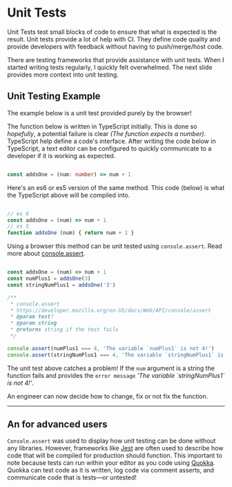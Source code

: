 # Unit Tests

Unit Tests test small blocks of code to ensure that what is expected is the result.
Unit tests provide a lot of help with CI. They define code quality and provide developers with feedback without having to push/merge/host code.

There are testing frameworks that provide assistance with unit tests. When I started writing tests regularly, I quickly felt overwhelmed. The next slide provides more context into unit testing.

## Unit Testing Example

The example below is a unit test provided purely by the browser!

The function below is written in TypeScript initially. This is done so _hopefully_, a potential failure is clear
_(The function expects a number)_. TypeScript help define a code's interface.
 After writing the code below in TypeScript, a text editor can be configured to quickly communicate to a developer if it is working as expected.

```typescript

const addsOne = (num: number) => num + 1

```

Here's an es6 or es5 version of the same method.
This code (below) is what the TypeScript above will be compiled into.

```javascript

// es 6
const addsOne = (num) => num + 1
// es 5
function addsOne (num) { return num + 1 }

```

Using a browser this method can be unit tested using `console.assert`. Read more about [console.assert](https://developer.mozilla.org/en-US/docs/Web/API/console/assert).

```javascript

const addsOne = (num) => num + 1
const numPlus1 = addsOne(3)
const stringNumPlus1 = addsOne('3')

/**
 * console.assert
 * https://developer.mozilla.org/en-US/docs/Web/API/console/assert
 * @param test?
 * @param string
 * @returns string if the test fails
 */

console.assert(numPlus1 === 4, 'The variable `numPlus1` is not 4!')
console.assert(stringNumPlus1 === 4, 'The variable `stringNumPlus1` is not 4!')

```

The unit test above catches a problem! If the `num` argument is a string the function fails and provides the `error message` _'The variable \`stringNumPlus1\` is not 4!'_.

An engineer can now decide how to change, fix or not fix the function.

----

## An for advanced users

`Console.assert` was used to display how unit testing can be done without any libraries.
However, frameworks like [Jest](https://jestjs.io/) are often used to describe how code that will be compiled for production should function. This important to note because tests can run within your editor as you code using [Quokka](https://quokkajs.com/). Quokka can test code as it is written, log code via comment asserts, and communicate code that is tests—or untested!
